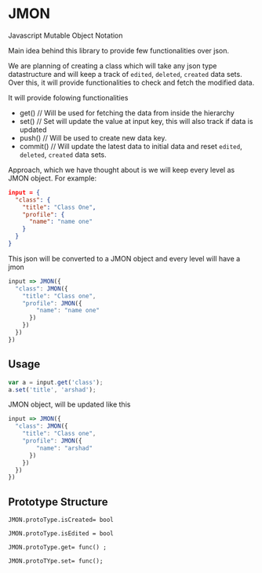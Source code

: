 # JMON
Javascript Mutable Object Notation

Main idea behind this library to provide few functionalities over json.

We are planning of creating a class which will take any json type datastructure and will keep a track of `edited`,  `deleted`, `created` data sets.
Over this, it will provide functionalities to check and fetch the modified data.

It will provide folowing functionalities
- get() // Will be used for fetching the data from inside the hierarchy
- set() // Set will update the value at input key, this will also track if data is updated
- push() // Will be used to create new data key.
- commit() // Will update the latest data to initial data and reset `edited`, `deleted`, `created` data sets.

Approach, which we have thought about is we will keep every level as JMON object. 
For example:

```json
input = {
  "class": {
    "title": "Class One",
    "profile": {
      "name": "name one"
    }
  }
}
```

This json will be converted to
a JMON object and every level will have a jmon

```javascript
input => JMON({
  "class": JMON({
    "title": "Class one",
    "profile": JMON({
        "name": "name one"
      })
    })
  })
})
```

## Usage
```javascript
var a = input.get('class');
a.set('title', 'arshad');
```

JMON object, will be updated like this
```javascript
input => JMON({
  "class": JMON({
    "title": "Class one",
    "profile": JMON({
        "name": "arshad"
      })
    })
  })
})
```

## Prototype Structure

```
JMON.protoType.isCreated= bool

JMON.protoType.isEdited = bool

JMON.protoType.get= func() ;

JMON.protoTYpe.set= func();
```
